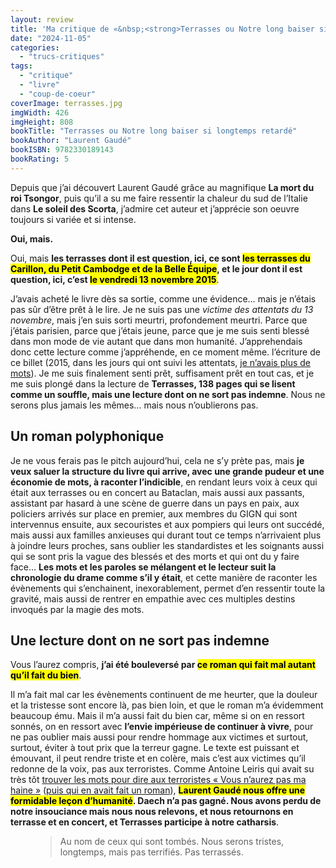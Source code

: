 ```yaml
---
layout: review
title: 'Ma critique de «&nbsp;<strong>Terrasses ou Notre long baiser si longtemps retardé</strong>&nbsp;» de <em>Laurent Gaudé</em>'
date: "2024-11-05"
categories: 
  - "trucs-critiques"
tags: 
  - "critique"
  - "livre"
  - "coup-de-coeur"
coverImage: terrasses.jpg
imgWidth: 426
imgHeight: 808
bookTitle: "Terrasses ou Notre long baiser si longtemps retardé"
bookAuthor: "Laurent Gaudé"
bookISBN: 9782330189143      
bookRating: 5
---
```


Depuis que j’ai découvert Laurent Gaudé grâce au magnifique <strong>La mort du roi Tsongor</strong>, puis qu’il a su me faire ressentir la chaleur du sud de l’Italie dans <strong>Le soleil des Scorta</strong>, j’admire cet auteur et j’apprécie son oeuvre toujours si variée et si intense.

<strong>Oui, mais.</strong>

Oui, mais <strong>les terrasses dont il est question, ici, ce sont <mark>les terrasses du Carillon, du Petit Cambodge et de la Belle Équipe</mark>, et le jour dont il est question, ici, c’est <mark>le vendredi 13 novembre 2015</mark></strong>.

J’avais acheté le livre dès sa sortie, comme une évidence… mais je n’étais pas sûr d’être prêt à le lire. Je ne suis pas une <i>victime des attentats du 13 novembre</i>, mais j’en suis sorti meurtri, profondement meurtri. Parce que j’étais parisien, parce que j’étais jeune, parce que je me suis senti blessé dans mon mode de vie autant que dans mon humanité. J’apprehendais donc cette lecture comme j’appréhende, en ce moment même. l’écriture de ce billet (2015, dans les jours qui ont suivi les attentats, <a href="/2015/11/vous-naurez-pas-ma-haine/">je n’avais plus de mots</a>). Je me suis finalement senti prêt, suffisament prêt en tout cas, et je me suis plongé dans la lecture de <strong>Terrasses, 138 pages qui se lisent comme un souffle, mais une lecture dont on ne sort pas indemne</strong>. Nous ne serons plus jamais les mêmes… mais nous n’oublierons pas.

<h2>Un roman polyphonique</h2>

Je ne vous ferais pas le pitch aujourd’hui, cela ne s’y prète pas, mais <strong>je veux saluer la structure du livre qui arrive, avec une grande pudeur et une économie de mots, à raconter l’indicible</strong>, en rendant leurs voix à ceux qui était aux terrasses ou en concert au Bataclan, mais aussi aux passants, assistant par hasard à une scène de guerre dans un pays en paix, aux policiers arrivés sur place en premier, aux membres du <abbr>GIGN</abbr> qui sont intervennus ensuite, aux secouristes et aux pompiers qui leurs ont succédé, mais aussi aux familles anxieuses qui durant tout ce temps n’arrivaient plus à joindre leurs proches, sans oublier les standardistes et les soignants aussi qui se sont pris la vague des blessés et des morts et qui ont du y faire face… <strong>Les mots et les paroles se mélangent et le lecteur suit la chronologie du drame comme s’il y était</strong>, et cette manière de raconter les évènements qui s’enchainent, inexorablement, permet d’en ressentir toute la gravité, mais aussi de rentrer en empathie avec ces multiples destins invoqués par la magie des mots.

<h2>Une lecture dont on ne sort pas indemne</h2>

Vous l’aurez compris, <strong>j’ai été bouleversé par <mark>ce roman qui fait mal autant qu’il fait du bien</mark></strong>.

Il m’a fait mal car les évènements continuent de me heurter, que la douleur et la tristesse sont encore là, pas bien loin, et que le roman m’a évidemment beaucoup ému. Mais il m’a aussi fait du bien car, même si on en ressort sonnés, on en ressort avec <strong>l’envie impérieuse de continuer à vivre</strong>, pour ne pas oublier mais aussi pour rendre hommage aux victimes et surtout, surtout, éviter à tout prix que la terreur gagne. Le texte est puissant et émouvant, il peut rendre triste et en colère, mais c’est aux victimes qu’il redonne de la voix, pas aux terroristes. Comme Antoine Leiris qui avait su très tôt <a href="/2015/11/vous-naurez-pas-ma-haine/">trouver les mots pour dire aux terroristes «&nbsp;Vous n’aurez pas ma haine&nbsp;»</a> (<a href="/2016/06/ma-critique-de-vous-naurez-pas-ma-haine-dantoine-leiris/">puis qui en avait fait un roman</a>), <strong><mark>Laurent Gaudé nous offre une formidable leçon d’humanité</mark>. Daech n’a pas gagné. Nous avons perdu de notre insouciance mais nous nous relevons, et nous retournons en terrasse et en concert, et Terrasses participe à notre catharsis</strong>.

<figure>
  <blockquote class="citation">
    <p>Au nom de ceux qui sont tombés. Nous serons tristes, longtemps, mais pas terrifiés. Pas terrassés.</p>
  </blockquote>
</figure>
